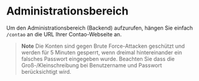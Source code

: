 # Administrationsbereich

Um den Administrationsbereich (Backend) aufzurufen, hängen Sie einfach
`/contao` an die URL Ihrer Contao-Webseite an.

> **Note** Die Konten sind gegen Brute Force-Attacken geschützt und werden für 5
Minuten gesperrt, wenn dreimal hintereinander ein falsches Passwort eingegeben
wurde. Beachten Sie dass die Groß-/Kleinschreibung bei Benutzername und Passwort
berücksichtigt wird.
